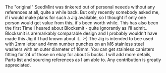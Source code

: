 ### 
The "original" SeedMint was tinkered out of personal neeeds without any references at all, quite a while back. 
But only recently somebody asked me, if i would make plans for such a Jig available, so I thought if only one person would get value from this, it's been worth while. This has also been the first Time I heared about Blocksmit - quite ignorantly as I'll admit..
Blocksmit is aremarkably comparable design and I probably wouldn't have made this Jig if I had known about it.. :-)
The Jig is intended to bee used with 2mm letter and 4mm number punches on an M6 stainless steel washers with an outer diameter of 18mm.
You can get stainless canisters fitting for 24 of those on ebay for about 5 bucks.
I will add more details, Parts list and sourcing references as I am able to. 
Any contribution is greatly appreciated.



<!--
**SeedMint/SeedMint** is a ✨ _special_ ✨ repository because its `README.md` (this file) appears on your GitHub profile.

Here are some ideas to get you started:

- 🔭 I’m currently working on ...
- 🌱 I’m currently learning ...
- 👯 I’m looking to collaborate on ...
- 🤔 I’m looking for help with ...
- 💬 Ask me about ...
- 📫 How to reach me: ...
- 😄 Pronouns: ...
- ⚡ Fun fact: ...
-->

